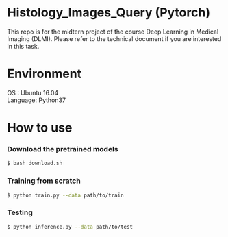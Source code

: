 # Histology_Images_Query (Pytorch)
This repo is for the midtern project of the course Deep Learning in Medical Imaging (DLMI). Please refer to the technical document if you are interested in this task.

# Environment
OS : Ubuntu 16.04 \
Language: Python37

# How to use
### Download the pretrained models
```bash
$ bash download.sh
```

### Training from scratch
```bash
$ python train.py --data path/to/train
```

### Testing
```bash
$ python inference.py --data path/to/test
```
